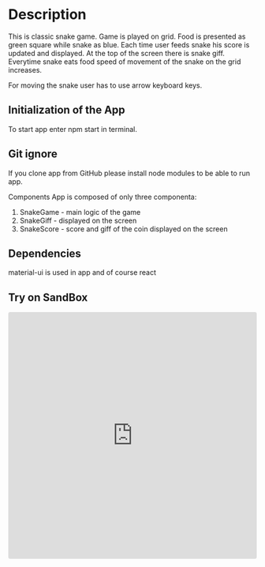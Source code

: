 # Description

This is classic snake game. Game is played on grid. Food is presented as green square while snake as blue.
Each time user feeds snake his score is updated and displayed. At the top of the screen there is snake giff. Everytime snake eats food speed of movement of the snake on the grid increases.

For moving the snake user has to use arrow keyboard keys. 

## Initialization of the App
To start app enter npm start in terminal.

## Git ignore
If you clone app from GitHub please install node modules to be able to run app.

Components
App is composed of only three componenta:
1. SnakeGame - main logic of the game
2. SnakeGiff - displayed on the screen
3. SnakeScore - score and giff of the coin displayed on the screen

## Dependencies
material-ui is used in app and of course react

## Try on SandBox

<iframe src="https://codesandbox.io/embed/zealous-varahamihira-nhrukp?fontsize=14&hidenavigation=1&theme=dark"
     style="width:100%; height:500px; border:0; border-radius: 4px; overflow:hidden;"
     title="zealous-varahamihira-nhrukp"
     allow="accelerometer; ambient-light-sensor; camera; encrypted-media; geolocation; gyroscope; hid; microphone; midi; payment; usb; vr; xr-spatial-tracking"
     sandbox="allow-forms allow-modals allow-popups allow-presentation allow-same-origin allow-scripts"
   ></iframe>

